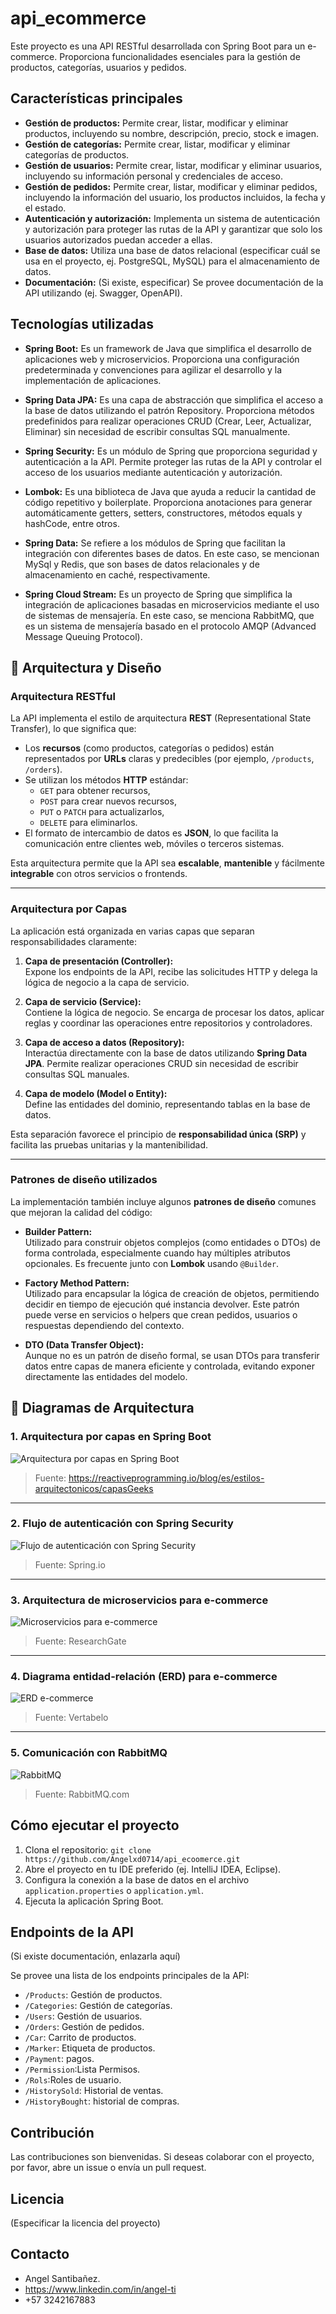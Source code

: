 # api_ecommerce

Este proyecto es una API RESTful desarrollada con Spring Boot para un e-commerce. Proporciona funcionalidades esenciales para la gestión de productos, categorías, usuarios y pedidos.

## Características principales

*   **Gestión de productos:** Permite crear, listar, modificar y eliminar productos, incluyendo su nombre, descripción, precio, stock e imagen.
*   **Gestión de categorías:** Permite crear, listar, modificar y eliminar categorías de productos.
*   **Gestión de usuarios:** Permite crear, listar, modificar y eliminar usuarios, incluyendo su información personal y credenciales de acceso.
*   **Gestión de pedidos:** Permite crear, listar, modificar y eliminar pedidos, incluyendo la información del usuario, los productos incluidos, la fecha y el estado.
*   **Autenticación y autorización:** Implementa un sistema de autenticación y autorización para proteger las rutas de la API y garantizar que solo los usuarios autorizados puedan acceder a ellas.
*   **Base de datos:** Utiliza una base de datos relacional (especificar cuál se usa en el proyecto, ej. PostgreSQL, MySQL) para el almacenamiento de datos.
*   **Documentación:** (Si existe, especificar) Se provee documentación de la API utilizando (ej. Swagger, OpenAPI).

## Tecnologías utilizadas



- **Spring Boot:** Es un framework de Java que simplifica el desarrollo de aplicaciones web y microservicios. Proporciona una configuración predeterminada y convenciones para agilizar el desarrollo y la implementación de aplicaciones.

- **Spring Data JPA:** Es una capa de abstracción que simplifica el acceso a la base de datos utilizando el patrón Repository. Proporciona métodos predefinidos para realizar operaciones CRUD (Crear, Leer, Actualizar, Eliminar) sin necesidad de escribir consultas SQL manualmente.

- **Spring Security:** Es un módulo de Spring que proporciona seguridad y autenticación a la API. Permite proteger las rutas de la API y controlar el acceso de los usuarios mediante autenticación y autorización.

- **Lombok:** Es una biblioteca de Java que ayuda a reducir la cantidad de código repetitivo y boilerplate. Proporciona anotaciones para generar automáticamente getters, setters, constructores, métodos equals y hashCode, entre otros.

- **Spring Data:** Se refiere a los módulos de Spring que facilitan la integración con diferentes bases de datos. En este caso, se mencionan MySql y Redis, que son bases de datos relacionales y de almacenamiento en caché, respectivamente.

- **Spring Cloud Stream:** Es un proyecto de Spring que simplifica la integración de aplicaciones basadas en microservicios mediante el uso de sistemas de mensajería. En este caso, se menciona RabbitMQ, que es un sistema de mensajería basado en el protocolo AMQP (Advanced Message Queuing Protocol).



## 🧱 Arquitectura y Diseño

### Arquitectura RESTful

La API implementa el estilo de arquitectura **REST** (Representational State Transfer), lo que significa que:

- Los **recursos** (como productos, categorías o pedidos) están representados por **URLs** claras y predecibles (por ejemplo, `/products`, `/orders`).
- Se utilizan los métodos **HTTP** estándar:
  - `GET` para obtener recursos,
  - `POST` para crear nuevos recursos,
  - `PUT` o `PATCH` para actualizarlos,
  - `DELETE` para eliminarlos.
- El formato de intercambio de datos es **JSON**, lo que facilita la comunicación entre clientes web, móviles o terceros sistemas.

Esta arquitectura permite que la API sea **escalable**, **mantenible** y fácilmente **integrable** con otros servicios o frontends.

---

### Arquitectura por Capas

La aplicación está organizada en varias capas que separan responsabilidades claramente:

1. **Capa de presentación (Controller):**  
   Expone los endpoints de la API, recibe las solicitudes HTTP y delega la lógica de negocio a la capa de servicio.

2. **Capa de servicio (Service):**  
   Contiene la lógica de negocio. Se encarga de procesar los datos, aplicar reglas y coordinar las operaciones entre repositorios y controladores.

3. **Capa de acceso a datos (Repository):**  
   Interactúa directamente con la base de datos utilizando **Spring Data JPA**. Permite realizar operaciones CRUD sin necesidad de escribir consultas SQL manuales.

4. **Capa de modelo (Model o Entity):**  
   Define las entidades del dominio, representando tablas en la base de datos.

Esta separación favorece el principio de **responsabilidad única (SRP)** y facilita las pruebas unitarias y la mantenibilidad.

---

### Patrones de diseño utilizados

La implementación también incluye algunos **patrones de diseño** comunes que mejoran la calidad del código:

- **Builder Pattern:**  
  Utilizado para construir objetos complejos (como entidades o DTOs) de forma controlada, especialmente cuando hay múltiples atributos opcionales. Es frecuente junto con **Lombok** usando `@Builder`.

- **Factory Method Pattern:**  
  Utilizado para encapsular la lógica de creación de objetos, permitiendo decidir en tiempo de ejecución qué instancia devolver. Este patrón puede verse en servicios o helpers que crean pedidos, usuarios o respuestas dependiendo del contexto.

- **DTO (Data Transfer Object):**  
  Aunque no es un patrón de diseño formal, se usan DTOs para transferir datos entre capas de manera eficiente y controlada, evitando exponer directamente las entidades del modelo.

## 📐 Diagramas de Arquitectura

### 1. Arquitectura por capas en Spring Boot
![Arquitectura por capas en Spring Boot](https://imgs.search.brave.com/hMAg-x1fvnF3JQ6kV0lJby6leGhyeHjS33eYXTR7G3Q/rs:fit:860:0:0:0/g:ce/aHR0cHM6Ly9yZWFj/dGl2ZXByb2dyYW1t/aW5nLmlvL19uZXh0/L2ltYWdlP3VybD0v/ZmlndXJlcy9jYXBh/cy5wbmcmdz0xOTIw/JnE9NzU)
> Fuente: https://reactiveprogramming.io/blog/es/estilos-arquitectonicos/capasGeeks

---

### 2. Flujo de autenticación con Spring Security
![Flujo de autenticación con Spring Security](https://imgs.search.brave.com/TVCFaEbA-6-2LLaay8t0PbdGeixggCdzHFM7mRZRPSY/rs:fit:860:0:0:0/g:ce/aHR0cHM6Ly9pMi53/cC5jb20vdGVjaG5p/Y2Fsc2FuZC5jb20v/d3AtY29udGVudC91/cGxvYWRzLzIwMjAv/MDkvU3ByaW5nLXNl/Y3VyaXR5LnBuZz9m/aXQ9MTM2Niw3Njgm/c3NsPTE)
> Fuente: Spring.io

---

### 3. Arquitectura de microservicios para e-commerce
![Microservicios para e-commerce](https://www.researchgate.net/publication/354007516/figure/fig1/AS:1059920668882944@1628754604523/E-commerce-microservices-architecture.ppm)
> Fuente: ResearchGate

---

### 4. Diagrama entidad-relación (ERD) para e-commerce
![ERD e-commerce](https://vertabelo.com/blog/img/2020/04/ER-Diagram-Online-Shop.png)
> Fuente: Vertabelo

---

### 5. Comunicación con RabbitMQ
![RabbitMQ](https://www.rabbitmq.com/img/tutorials/amqp-concepts.png)
> Fuente: RabbitMQ.com

## Cómo ejecutar el proyecto

1.  Clona el repositorio: `git clone https://github.com/Angelxd0714/api_ecoomerce.git`
2.  Abre el proyecto en tu IDE preferido (ej. IntelliJ IDEA, Eclipse).
3.  Configura la conexión a la base de datos en el archivo `application.properties` o `application.yml`.
4.  Ejecuta la aplicación Spring Boot.

## Endpoints de la API

(Si existe documentación, enlazarla aquí)

Se provee una lista de los endpoints principales de la API:

*   `/Products`: Gestión de productos.
*   `/Categories`: Gestión de categorías.
*   `/Users`: Gestión de usuarios.
*   `/Orders`: Gestión de pedidos.
*   `/Car`: Carrito de productos.
*   `/Marker`: Etiqueta de productos.
*   `/Payment`: pagos.
*   `/Permission`:Lista Permisos.
*   `/Rols`:Roles de usuario.
*   `/HistorySold`: Historial de ventas.
*   `/HistoryBought`: historial de compras.  



## Contribución

Las contribuciones son bienvenidas. Si deseas colaborar con el proyecto, por favor, abre un issue o envía un pull request.

## Licencia

(Especificar la licencia del proyecto)

## Contacto

*   Angel Santibañez.
*   https://www.linkedin.com/in/angel-ti
*   +57 3242167883